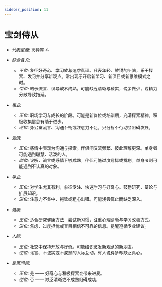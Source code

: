 ```yaml
---
sidebar_position: 11
---
```


# 宝剑侍从

- *代表星座:* 天秤座 ♎️
- *综合含义:* 
  - *正位:* 象征好奇心、学习欲与追求真理。代表年轻、敏锐的头脑，乐于探索、发问并分享新观点。常出现于开启新学习、新项目或新思维模式之时。
  - *逆位:* 暗示流言、误导或不成熟。可能缺乏清晰与诚实，说多做少，或精力分散导致拖延。
    
- *事业:* 
  - *正位:* 职场学习与成长的阶段。可能是新岗位或培训期，充满探索精神。积极收集信息有助于进步。
  - *逆位:* 办公室流言、沟通不畅或注意力不足。只分析不行动会阻碍发展。
    
- *爱情:* 
  - *正位:* 感情中表现为沟通与探索。伴侣间交流频繁、彼此理解更深。单身者可能遇到聪慧、活泼的人。
  - *逆位:* 误解、流言或感情不够成熟。伴侣可能过度窥探或挑剔。单身者则可能遇到不认真的对象。
    
- *学业:* 
  - *正位:* 对学生尤其有利，象征专注、快速学习与好奇心。鼓励研究、辩论与扩展知识。
  - *逆位:* 注意力不集中、拖延或粗心出错。可能浅尝辄止而缺乏深入。
    
- *健康:* 
  - *正位:* 适合研究健康方法，尝试新习惯，注重心理清晰与学习改善方式。
  - *逆位:* 焦虑、过度担忧或盲目相信不可靠的信息。提醒遵循专业建议。
    
- *人际:* 
  - *正位:* 社交中保持开放与好奇。可能结识激发新观点的新朋友。
  - *逆位:* 谣言、不诚实或不成熟的人际互动。有人说得多却缺乏真心。

    
- *是否问题:* 
  - *正位:* 是 —— 好奇心与积极探索会带来进展。
  - *逆位:* 否 —— 缺乏清晰或不成熟阻碍成功。

